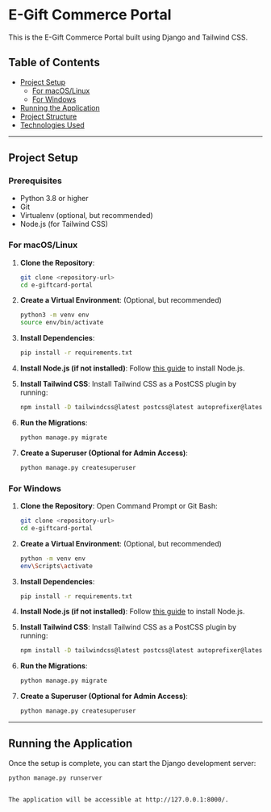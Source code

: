 # E-Gift Commerce Portal

This is the E-Gift Commerce Portal built using Django and Tailwind CSS.

## Table of Contents

- [Project Setup](#project-setup)
  - [For macOS/Linux](#for-macoslinux)
  - [For Windows](#for-windows)
- [Running the Application](#running-the-application)
- [Project Structure](#project-structure)
- [Technologies Used](#technologies-used)

---

## Project Setup

### Prerequisites

- Python 3.8 or higher
- Git
- Virtualenv (optional, but recommended)
- Node.js (for Tailwind CSS)

### For macOS/Linux

1. **Clone the Repository**:
    ```bash
    git clone <repository-url>
    cd e-giftcard-portal
    ```

2. **Create a Virtual Environment**:
    (Optional, but recommended)
    ```bash
    python3 -m venv env
    source env/bin/activate
    ```

3. **Install Dependencies**:
    ```bash
    pip install -r requirements.txt
    ```

4. **Install Node.js (if not installed)**:
    Follow [this guide](https://nodejs.org/en/download/) to install Node.js.

5. **Install Tailwind CSS**:
    Install Tailwind CSS as a PostCSS plugin by running:
    ```bash
    npm install -D tailwindcss@latest postcss@latest autoprefixer@latest
    ```

6. **Run the Migrations**:
    ```bash
    python manage.py migrate
    ```

7. **Create a Superuser (Optional for Admin Access)**:
    ```bash
    python manage.py createsuperuser
    ```

### For Windows

1. **Clone the Repository**:
    Open Command Prompt or Git Bash:
    ```bash
    git clone <repository-url>
    cd e-giftcard-portal
    ```

2. **Create a Virtual Environment**:
    (Optional, but recommended)
    ```bash
    python -m venv env
    env\Scripts\activate
    ```

3. **Install Dependencies**:
    ```bash
    pip install -r requirements.txt
    ```

4. **Install Node.js (if not installed)**:
    Follow [this guide](https://nodejs.org/en/download/) to install Node.js.

5. **Install Tailwind CSS**:
    Install Tailwind CSS as a PostCSS plugin by running:
    ```bash
    npm install -D tailwindcss@latest postcss@latest autoprefixer@latest
    ```

6. **Run the Migrations**:
    ```bash
    python manage.py migrate
    ```

7. **Create a Superuser (Optional for Admin Access)**:
    ```bash
    python manage.py createsuperuser
    ```

---

## Running the Application

Once the setup is complete, you can start the Django development server:

```bash
python manage.py runserver


The application will be accessible at http://127.0.0.1:8000/.